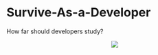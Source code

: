 # Survive-As-a-Developer
 How far should developers study?<br/>
 
<div align="center">
<img src="https://user-images.githubusercontent.com/79893048/217548174-e1f3f240-a304-4cd2-829e-d895da6d2b4f.gif"></img>
</div>
 


